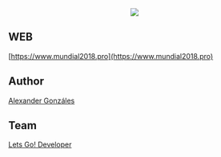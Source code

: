 <div align="center">
	<img src="https://www.mundial2018.pro/images/logos_github.jpg">
</div>

## WEB
[https://www.mundial2018.pro](https://www.mundial2018.pro)


## Author
[Alexander Gonzáles](https://vcard.gonzalesc.org)


## Team
[Lets Go! Developer](https://www.letsgodev.com)